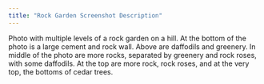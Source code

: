 ```yaml
---
title: "Rock Garden Screenshot Description"
---
```


Photo with multiple levels of a rock garden on a hill.  At the bottom of
the photo is a large cement and rock wall.  Above are daffodils and
greenery.  In middle of the photo are more rocks, separated by greenery
and rock roses, with some daffodils.  At the top are more rock, rock
roses, and at the very top, the bottoms of cedar trees.
